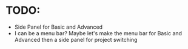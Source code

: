 # TODO:

- Side Panel for Basic and Advanced
- I can be a menu bar? Maybe let's make the menu bar for Basic and Advanced then a side panel for project switching